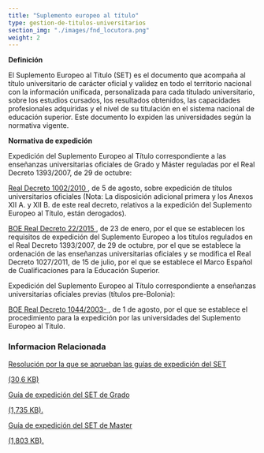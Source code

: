 ```yaml
---
title: "Suplemento europeo al título"
type: gestion-de-titulos-universitarios
section_img: "./images/fnd_locutora.png"
weight: 2
---
```

**Definición**

El Suplemento Europeo al Título (SET) es el documento que acompaña al título universitario de carácter oficial y validez en todo el territorio nacional con la información unificada, personalizada para cada titulado universitario, sobre los estudios cursados, los resultados obtenidos, las capacidades profesionales adquiridas y el nivel de su titulación en el sistema nacional de educación superior. Este documento lo expiden las universidades según la normativa vigente.  

**Normativa de expedición**

Expedición del Suplemento Europeo al Título correspondiente a las enseñanzas universitarias oficiales de Grado y Máster reguladas por el Real Decreto 1393/2007, de 29 de octubre:

<a href="http://www.boe.es/diario_boe/txt.php?id=BOE-A-2010-12621" target="_blank"> Real Decreto 1002/2010 <i class="fas fa-external-link-alt"></i></a>, de 5 de agosto, sobre expedición de títulos universitarios oficiales (Nota: La disposición adicional primera y los Anexos XII A. y XII B. de este real decreto, relativos a la expedición del Suplemento Europeo al Título, están derogados).  

<a href="http://www.boe.es/diario_boe/txt.php?id=BOE-A-2015-1158" target="_blank"> BOE Real Decreto 22/2015 <i class="fas fa-external-link-alt"></i></a>, de 23 de enero, por el que se establecen los requisitos de expedición del Suplemento Europeo a los títulos regulados en el Real Decreto 1393/2007, de 29 de octubre, por el que se establece la ordenación de las enseñanzas universitarias oficiales y se modifica el Real Decreto 1027/2011, de 15 de julio, por el que se establece el Marco Español de Cualificaciones para la Educación Superior.  

Expedición del Suplemento Europeo al Título correspondiente a enseñanzas universitarias oficiales previas (títulos pre-Bolonia):

<a href="http://www.boe.es/diario_boe/txt.php?id=BOE-A-2003-17310" target="_blank"> BOE Real Decreto 1044/2003- <i class="fas fa-external-link-alt"></i></a>, de 1 de agosto, por el que se establece el procedimiento para la expedición por las universidades del Suplemento Europeo al Título.
 <section>
        <article id="content_text" class="mt-0 mb-15">
            <div class="container container-xl">
                <div class="row">
                    <div class="col-12 box_card_title d-flex">
                        <h3 class="title_separador"><i class="fas fa-download"></i>Informacion Relacionada</h3>
                    </div>
                    <div class="col-lg-12 cards_download_cnt">
                        <div class="row">
                            <div class="download_card">
                                <a class="card" href="{{<siteurl>}}documentos/PDF/sistema_universitario/gestion_titulos/suplemento_europeo/Resolucion_guias_expedicion_set.pdf" target="_blank">
                                    <div class="card-header">
                                        <i class="fal fa-download"></i>
                                    </div>
                                    <div class="card-body">
                                        <p class="text_body">Resolución por la que se aprueban las guías de expedición del SET </p>
                                       <p class="text_file">
                                            <i class="fal fa-file-pdf pdf_icon"></i>  (30,6 KB)
                                        </p>
                                    </div>
                                </a>
                            </div>
							 <div class="download_card">
                                <a class="card" href="{{<siteurl>}}documentos/PDF/sistema_universitario/gestion_titulos/suplemento_europeo/Guia_expedicion_set_grado.pdf" target="_blank">
                                    <div class="card-header">
                                        <i class="fal fa-download"></i>
                                    </div>
                                    <div class="card-body">
                                        <p class="text_body">Guía de expedición del SET de Grado</p>
                                        <p class="text_file">
                                            <i class="fal fa-file-pdf pdf_icon"></i>  (1,735 KB).
                                        </p>
                                    </div>
                                </a>
                            </div>
							 <div class="download_card">
                                <a class="card" href="{{<siteurl>}}documentos/PDF/sistema_universitario/gestion_titulos/suplemento_europeo/Guia_expedicion_set_master.pdf" target="_blank">
                                    <div class="card-header">
                                        <i class="fal fa-download"></i>
                                    </div>
                                    <div class="card-body">
                                        <p class="text_body">Guía de expedición del SET de Master</p>
                                        <p class="text_file">
                                            <i class="fal fa-file-pdf pdf_icon"></i>  (1,803 KB).
                                        </p>
                                    </div>
                                </a>
                            </div>
                        </div>
                    </div>
                </div>
            </div>
        </article>
    </section>

